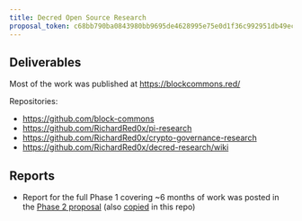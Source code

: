 ```yaml
---
title: Decred Open Source Research
proposal_token: c68bb790ba0843980bb9695de4628995e75e0d1f36c992951db49eca7b3b4bcd
---
```


## Deliverables

Most of the work was published at https://blockcommons.red/

Repositories:

- https://github.com/block-commons
- https://github.com/RichardRed0x/pi-research
- https://github.com/RichardRed0x/crypto-governance-research
- https://github.com/RichardRed0x/decred-research/wiki

## Reports

- Report for the full Phase 1 covering ~6 months of work was posted in the [Phase 2 proposal](https://proposals.decred.org/proposals/67de0e901143400ae2f247391c4d5028719ffea8308fbc5854745ad859fb993f) (also [copied](updates/20190530.md) in this repo)
